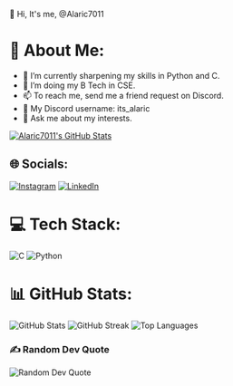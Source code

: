 👋 Hi, It's me, @Alaric7011

# 💫 About Me:
- 👀 I’m currently sharpening my skills in Python and C.
- 🌱 I’m doing my B Tech in CSE.
- 📫 To reach me, send me a friend request on Discord.
- 📝 My Discord username: its_alaric 
- 💬 Ask me about my interests.

[![Alaric7011's GitHub Stats](https://stats.quine.sh/Alaric7011/github?theme=light)](https://quine.sh)


## 🌐 Socials:
[![Instagram](https://img.shields.io/badge/Instagram-%23E4405F.svg?logo=Instagram&logoColor=white)](https://instagram.com/itsmominkhalil_) [![LinkedIn](https://img.shields.io/badge/LinkedIn-%230077B5.svg?logo=linkedin&logoColor=white)](https://www.linkedin.com/in/momin-khalil-a0b690292) 

# 💻 Tech Stack:
![C](https://img.shields.io/badge/C-%2300599C.svg?style=for-the-badge&logo=c&logoColor=white)  ![Python](https://img.shields.io/badge/Python-3670A0?style=for-the-badge&logo=python&logoColor=ffdd54)  

# 📊 GitHub Stats:
![GitHub Stats](https://github-readme-stats.vercel.app/api?username=Alaric7011&theme=radical&hide_border=false&include_all_commits=false&count_private=true)
![GitHub Streak](https://github-readme-streak-stats.herokuapp.com/?user=Alaric7011&theme=radical&hide_border=false)
![Top Languages](https://github-readme-stats.vercel.app/api/top-langs/?username=Alaric7011&theme=radical&hide_border=false&layout=compact)

### ✍️ Random Dev Quote
![Random Dev Quote](https://quotes-github-readme.vercel.app/api?type=horizontal&theme=radical)
